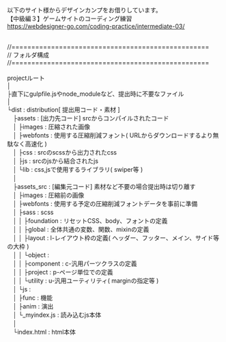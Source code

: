 以下のサイト様からデザインカンプをお借りしています。<br>
【中級編３】ゲームサイトのコーディング練習<br>
https://webdesigner-go.com/coding-practice/intermediate-03/<br>
<br>

//==================================================<br>
//    フォルダ構成<br>
//==================================================<br>
<br>
projectルート<br>
│<br>
├直下にgulpfile.jsやnode_moduleなど、提出時に不要なファイル<br>
│<br>
└dist : distribution[ 提出用コード・素材 ]<br>
　├assets : [出力先コード] srcからコンパイルされたコード<br>
　│ ├images   : 圧縮された画像<br>
　│ ├webfonts : 使用する圧縮削減フォント( URLからダウンロードするより無駄なく高速化 )<br>
　│ ├css   : srcのscssから出力されたcss<br>
　│ ├js    : srcのjsから結合されたjs<br>
　│ └lib   : css,jsで使用するライブラリ( swiper等 )<br>
　│<br>
　├assets_src : [編集元コード] 素材など不要の場合提出時は切り離す<br>
　│ ├images   : 圧縮前の画像<br>
　│ ├webfonts : 使用する予定の圧縮削減フォントデータを事前に準備<br>
　│ ├sass   : scss<br>
　│ │ ├foundation : リセットCSS、body、フォントの定義<br>
　│ │ ├global : 全体共通の変数、関数、mixinの定義<br>
　│ │ ├layout : l-レイアウト枠の定義( ヘッダー、フッター、メイン、サイド等の大枠 )<br>
　│ │ └object : <br>
　│ │   ├component : c-汎用パーツクラスの定義<br>
　│ │   ├project   : p-ページ単位での定義<br>
　│ │   └utility   : u-汎用ユーティリティ( marginの指定等 )<br>
　│ └js     : <br>
　│   ├func : 機能<br>
　│   ├anim : 演出<br>
　│   └_myindex.js  : 読み込むjs本体<br>
　│<br>
　└index.html : html本体<br>
<br>